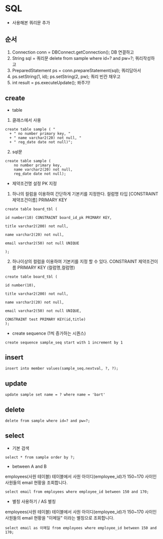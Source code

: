 # SQL
  - 사용해본 쿼리문 추가
  
  ## 순서
  1. Connection conn = DBConnect.getConnection(); DB 연결하고
  2. String sql = 쿼리문 delete from sample where id=? and pw=?; 쿼리작성하고
  3. PreparedStatement ps = conn.prepareStatement(sql); 쿼리담아서
  4. ps.setString(1, id); ps.setString(2, pw); 쿼리 빈칸 채우고
  5. int result = ps.executeUpdate(); 쏴주기!
  
  ## create
  - table
  1. 클래스에서 사용
  ~~~
  create table sample ( "
	+ " no number primary key, "
	+ " name varchar2(20) not null, "
	+ " reg_date date not null)";
~~~
2. sql문
~~~
create table sample (
	no number primary key,
	name varchar2(20) not null,
	reg_date date not null);
~~~

- 제약조건명 설정 PK 지정
 
 1. 하나의 컬럼을 이용하여 간단하게 기본키를 지정한다.
	컬럼명 타입 [CONSTRAINT 제약조건이름]  PRIMARY KEY

~~~
create table board_tbl ( 

id number(10) CONSTRAINT board_id_pk PRIMARY KEY, 

title varchar2(200) not null, 

name varchar2(20) not null,

email varchar2(50) not null UNIQUE

);
~~~

2. 하나이상의 컬럼을 이용하여 기본키를 지정 할 수 있다.
	CONSTRAINT 제약조건이름 PRIMARY KEY (컬럼명,컬럼명)

~~~
create table board_tbl ( 

id number(10), 

title varchar2(200) not null, 

name varchar2(20) not null,

email varchar2(50) not null UNIQUE,

CONSTRAINT test PRIMARY KEY(id,title)
);
~~~

- create sequence (1씩 증가하는 시퀀스)
 ~~~
 create sequence sample_seq start with 1 increment by 1
 ~~~

## insert
  ~~~
  insert into member values(sample_seq.nextval, ?, ?);
  ~~~

## update
  ~~~
  update sample set name = ? where name = 'bart'
  ~~~

## delete
  ~~~
  delete from sample where id=? and pw=?;
  ~~~

## select
  - 기본 검색
  ~~~
  select * from sample order by ?;
  ~~~
  - between A and B
  
  employees(사원 테이블) 테이블에서 사원 아이디(employee_id)가 150~170 사이인 사원들의 email 현황을 조회합니다.
  
  ~~~
  select email from employees where employee_id between 150 and 170;
  ~~~
  - 별칭 사용하기 / AS 별칭
  
  employees(사원 테이블) 테이블에서 사원 아이디(employee_id)가 150~170 사이인 사원들의 email 현황을 "이메일" 이라는 별칭으로 조회합니다.
  ~~~
  select email as 이메일 from employees where employee_id between 150 and 170;
  ~~~
  

